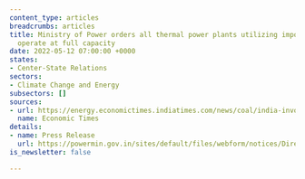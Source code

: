 ```yaml
---
content_type: articles
breadcrumbs: articles
title: Ministry of Power orders all thermal power plants utilizing imported coal to
  operate at full capacity
date: 2022-05-12 07:00:00 +0000
states:
- Center-State Relations
sectors:
- Climate Change and Energy
subsectors: []
sources:
- url: https://energy.economictimes.indiatimes.com/news/coal/india-invokes-emergency-law-to-operate-idle-coal-import-based-utilities/91368892
  name: Economic Times
details:
- name: Press Release
  url: https://powermin.gov.in/sites/default/files/webform/notices/Directions%20to%20generating%20companies%20under%20Section%2011%20of%20the%20Electricity%20Act%2C%202003.pdf
is_newsletter: false

---
```

